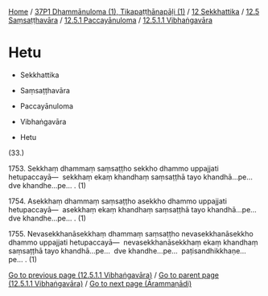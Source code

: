 
[Home](/) / [37P1 Dhammānuloma (1), Tikapaṭṭhānapāḷi (1)](../../../../../37P1.md) / [12 Sekkhattika](../../../../12.md) / [12.5 Saṃsaṭṭhavāra](../../../12.5.md) / [12.5.1 Paccayānuloma](../../12.5.1.md) / [12.5.1.1 Vibhaṅgavāra](../12.5.1.1.md)

# Hetu

* Sekkhattika

* Saṃsaṭṭhavāra

* Paccayānuloma

* Vibhaṅgavāra

* Hetu

(33.)

1753\. Sekkhaṃ dhammaṃ saṃsaṭṭho sekkho dhammo uppajjati hetupaccayā—  sekkhaṃ ekaṃ khandhaṃ saṃsaṭṭhā tayo khandhā…pe…  dve khandhe…pe… . (1)

1754\. Asekkhaṃ dhammaṃ saṃsaṭṭho asekkho dhammo uppajjati hetupaccayā—  asekkhaṃ ekaṃ khandhaṃ saṃsaṭṭhā tayo khandhā…pe…  dve khandhe…pe… . (1)

1755\. Nevasekkhanāsekkhaṃ dhammaṃ saṃsaṭṭho nevasekkhanāsekkho dhammo uppajjati hetupaccayā—  nevasekkhanāsekkhaṃ ekaṃ khandhaṃ saṃsaṭṭhā tayo khandhā…pe…  dve khandhe…pe…  paṭisandhikkhaṇe…pe… . (1)

[Go to previous page (12.5.1.1 Vibhaṅgavāra)](../12.5.1.1.md) / [Go to parent page (12.5.1.1 Vibhaṅgavāra)](../12.5.1.1.md) / [Go to next page (Ārammaṇādi)](Arammanadi.md)


